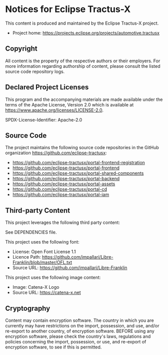# Notices for Eclipse Tractus-X

This content is produced and maintained by the Eclipse Tractus-X project.

* Project home: https://projects.eclipse.org/projects/automotive.tractusx

## Copyright

All content is the property of the respective authors or their employers. For
more information regarding authorship of content, please consult the listed
source code repository logs.

## Declared Project Licenses

This program and the accompanying materials are made available under the terms
of the Apache License, Version 2.0 which is available at
https://www.apache.org/licenses/LICENSE-2.0.

SPDX-License-Identifier: Apache-2.0

## Source Code

The project maintains the following source code repositories in the GitHub organization https://github.com/eclipse-tractusx:

- https://github.com/eclipse-tractusx/portal-frontend-registration
- https://github.com/eclipse-tractusx/portal-frontend
- https://github.com/eclipse-tractusx/portal-shared-components
- https://github.com/eclipse-tractusx/portal-backend
- https://github.com/eclipse-tractusx/portal-assets
- https://github.com/eclipse-tractusx/portal-cd
- https://github.com/eclipse-tractusx/portal-iam

## Third-party Content

This project leverages the following third party content:

See DEPENDENCIES file.

This project uses the following font:

* License: Open Font License 1.1
* Licence Path: https://github.com/impallari/Libre-Franklin/blob/master/OFL.txt
* Source URL: https://github.com/impallari/Libre-Franklin

This project uses the following image content:

* Image: Catena-X Logo
* Source URL: https://catena-x.net

## Cryptography

Content may contain encryption software. The country in which you are currently
may have restrictions on the import, possession, and use, and/or re-export to
another country, of encryption software. BEFORE using any encryption software,
please check the country's laws, regulations and policies concerning the import,
possession, or use, and re-export of encryption software, to see if this is
permitted.
